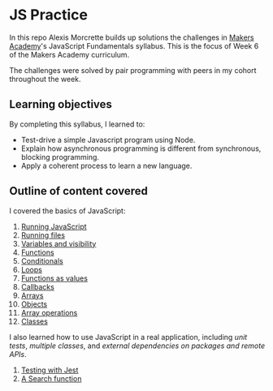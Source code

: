 # JS Practice

In this repo Alexis Morcrette builds up solutions the challenges in [Makers Academy](http://makers.tech)'s JavaScript Fundamentals syllabus. This is the focus of Week 6 of the Makers Academy curriculum.

The challenges were solved by pair programming with peers in my cohort throughout the week.

## Learning objectives

By completing this syllabus, I learned to:
* Test-drive a simple Javascript program using Node.
* Explain how asynchronous programming is different from synchronous, blocking
  programming.
* Apply a coherent process to learn a new language.

## Outline of content covered

I covered the basics of JavaScript:
1. [Running JavaScript](./running_javascript/)
2. [Running files](./running_files/)
3. [Variables and visibility](./variables_and_visibility/)
4. [Functions](./functions/)
5. [Conditionals](./conditionals/)
6. [Loops](./loops/)
7. [Functions as values](./functions_as_values/)
8. [Callbacks](./callbacks/)
9. [Arrays](./arrays/)
10. [Objects](./objects/)
11. [Array operations](./array_operations/)
12. [Classes](./classes/)

I also learned how to use JavaScript in a real application, including *unit tests*, *multiple classes*, and *external dependencies on packages and remote APIs*.

1. [Testing with Jest](./testing-in-jest/)
2. [A Search function](./search_function-project/)